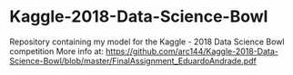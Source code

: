 # Kaggle-2018-Data-Science-Bowl
Repository containing my model for the Kaggle - 2018 Data Science Bowl competition
More info at: https://github.com/arc144/Kaggle-2018-Data-Science-Bowl/blob/master/FinalAssignment_EduardoAndrade.pdf
